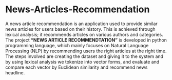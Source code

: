 # News-Articles-Recommendation

A news article recommendation is an application used to provide similar news articles for users based on their history. This is achieved through lexical analysis; it recommends articles on various authors and categories. The project **“NEWS ARTICLE RECOMMENDTATION”** is developed in python programming language, which mainly focuses on Natural Language Processing (NLP) by recommending users the right articles at the right time.<br/> The steps involved are creating the dataset and giving it to the system and by using lexical analysis we tokenize into vector forms, and evaluate and compare each vector by Euclidean similarity and recommend news headline.
